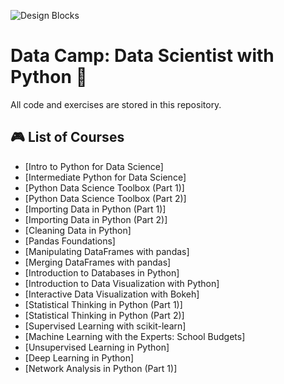 ![Design Blocks](https://images.unsplash.com/photo-1518364538800-6bae3c2ea0f2?ixlib=rb-0.3.5&ixid=eyJhcHBfaWQiOjEyMDd9&s=193d96d744872badcbbf5bdfc7b347f2&auto=format&fit=crop&w=1951&q=80)

# Data Camp: Data Scientist with Python 🤖
 All code and exercises are stored in this repository.


## 🎮 List of Courses

  - [Intro to Python for Data Science]
  - [Intermediate Python for Data Science]
  - [Python Data Science Toolbox (Part 1)]
  - [Python Data Science Toolbox (Part 2)]
  - [Importing Data in Python (Part 1)]
  - [Importing Data in Python (Part 2)]
  - [Cleaning Data in Python]
  - [Pandas Foundations]
  - [Manipulating DataFrames with pandas]
  - [Merging DataFrames with pandas]
  - [Introduction to Databases in Python]
  - [Introduction to Data Visualization with Python]
  - [Interactive Data Visualization with Bokeh]
  - [Statistical Thinking in Python (Part 1)]
  - [Statistical Thinking in Python (Part 2)]
  - [Supervised Learning with scikit-learn]
  - [Machine Learning with the Experts: School Budgets]
  - [Unsupervised Learning in Python]
  - [Deep Learning in Python]
  - [Network Analysis in Python (Part 1)]
